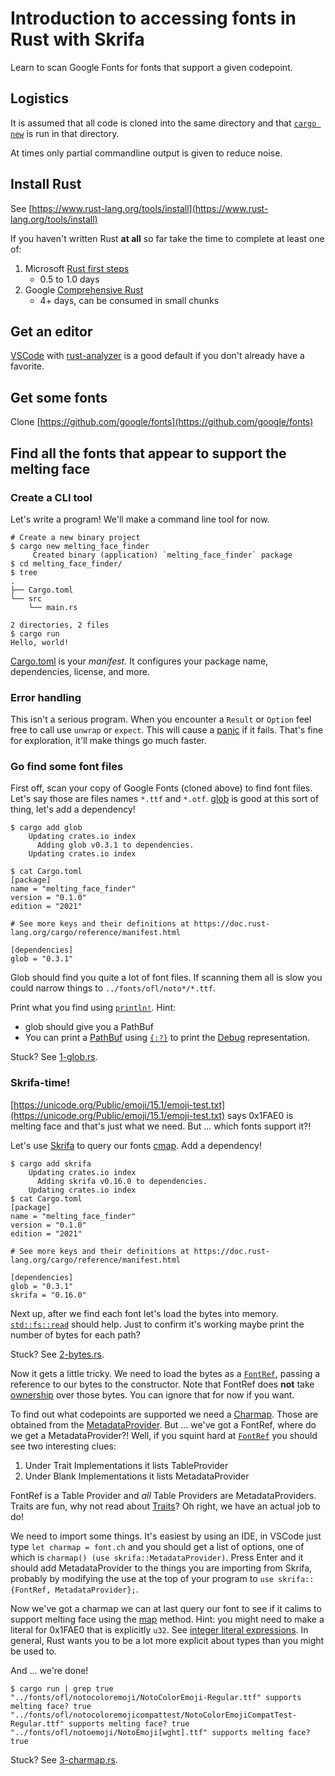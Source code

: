 # Introduction to accessing fonts in Rust with Skrifa

Learn to scan Google Fonts for fonts that support a given codepoint.

## Logistics

It is assumed that all code is cloned into the same directory and that [`cargo new`](https://doc.rust-lang.org/cargo/commands/cargo-new.html) is run in that directory.

At times only partial commandline output is given to reduce noise.

## Install Rust

See [https://www.rust-lang.org/tools/install](https://www.rust-lang.org/tools/install)

If you haven't written Rust **at all** so far take the time to complete at least one of:

1. Microsoft [Rust first steps](https://learn.microsoft.com/en-us/training/paths/rust-first-steps/)
   * 0.5 to 1.0 days
1. Google [Comprehensive Rust](https://google.github.io/comprehensive-rust/)
   * 4+ days, can be consumed in small chunks

## Get an editor

[VSCode](https://code.visualstudio.com/) with [rust-analyzer](https://code.visualstudio.com/docs/languages/rust)
is a good default if you don't already have a favorite.

## Get some fonts

Clone [https://github.com/google/fonts](https://github.com/google/fonts)

## Find all the fonts that appear to support the melting face

### Create a CLI tool

Let's write a program! We'll make a command line tool for now.

```shell
# Create a new binary project
$ cargo new melting_face_finder
     Created binary (application) `melting_face_finder` package
$ cd melting_face_finder/
$ tree
.
├── Cargo.toml
└── src
    └── main.rs

2 directories, 2 files
$ cargo run   
Hello, world!
```

[Cargo.toml](https://doc.rust-lang.org/cargo/reference/manifest.html) is your _manifest_. It configures your package name,
dependencies, license, and more.

### Error handling

This isn't a serious program. When you encounter a `Result` or `Option` feel free to call use `unwrap` or `expect`. This will cause a [panic](https://doc.rust-lang.org/book/ch09-03-to-panic-or-not-to-panic.html) if it fails. That's fine for exploration, it'll make things go much faster.

### Go find some font files

First off, scan your copy of Google Fonts (cloned above) to find font files. Let's say those are files names `*.ttf` and `*.otf`. [glob](https://crates.io/crates/glob) is good at this sort of thing, let's add a dependency! 


```shell
$ cargo add glob
    Updating crates.io index
      Adding glob v0.3.1 to dependencies.
    Updating crates.io index

$ cat Cargo.toml
[package]
name = "melting_face_finder"
version = "0.1.0"
edition = "2021"

# See more keys and their definitions at https://doc.rust-lang.org/cargo/reference/manifest.html

[dependencies]
glob = "0.3.1"
```

Glob should find you quite a lot of font files. If scanning them all is slow you could narrow things to `../fonts/ofl/noto*/*.ttf`.

Print what you find using [`println!`](https://doc.rust-lang.org/std/macro.println.html). Hint: 

* glob should give you a PathBuf
* You can print a [PathBuf](https://doc.rust-lang.org/std/path/struct.PathBuf.html) using [`{:?}`](https://doc.rust-lang.org/std/fmt/index.html#fmtdisplay-vs-fmtdebug) to print the [Debug](https://doc.rust-lang.org/std/fmt/trait.Debug.html) representation.

Stuck? See [1-glob.rs](./1-glob.rs).

### Skrifa-time!

[https://unicode.org/Public/emoji/15.1/emoji-test.txt](https://unicode.org/Public/emoji/15.1/emoji-test.txt) says 0x1FAE0 is melting face and that's just what we need. But ... which fonts
support it?!

Let's use [Skrifa](https://crates.io/crates/skrifa) to query our fonts [cmap](https://learn.microsoft.com/en-us/typography/opentype/spec/cmap). Add a dependency!

```shell
$ cargo add skrifa
    Updating crates.io index
      Adding skrifa v0.16.0 to dependencies.
    Updating crates.io index
$ cat Cargo.toml
[package]
name = "melting_face_finder"
version = "0.1.0"
edition = "2021"

# See more keys and their definitions at https://doc.rust-lang.org/cargo/reference/manifest.html

[dependencies]
glob = "0.3.1"
skrifa = "0.16.0"
```

Next up, after we find each font let's load the bytes into memory. [`std::fs::read`](https://doc.rust-lang.org/std/fs/fn.read.html)
should help. Just to confirm it's working maybe print the number of bytes for each path?

Stuck? See [2-bytes.rs](./2-bytes.rs).

Now it gets a little tricky. We need to load the bytes as a [`FontRef`](https://docs.rs/skrifa/latest/skrifa/struct.FontRef.html), passing a reference to our bytes to the constructor. Note that FontRef does **not** take [ownership](https://doc.rust-lang.org/book/ch04-00-understanding-ownership.html) over those bytes. You can ignore that for now if you want.

To find out what codepoints are supported we need a [Charmap](https://docs.rs/skrifa/latest/skrifa/charmap/struct.Charmap.html). Those are obtained from the [MetadataProvider](https://docs.rs/skrifa/latest/skrifa/trait.MetadataProvider.html). But ... we've got a FontRef, where do we get a MetadataProvider?! Well, if you squint hard at [`FontRef`](https://docs.rs/skrifa/latest/skrifa/struct.FontRef.html) you should see two interesting clues:

1. Under Trait Implementations it lists TableProvider
1. Under Blank Implementations it lists MetadataProvider

FontRef is a Table Provider and _all_ Table Providers are MetadataProviders. Traits are fun, why not read about [Traits](https://doc.rust-lang.org/book/ch10-02-traits.html)? Oh right, we have an actual job to do!

We need to import some things. It's easiest by using an IDE, in VSCode just type `let charmap = font.ch` and you should get a list of options, one of which is `charmap() (use skrifa::MetadataProvider)`. Press Enter and it should add MetadataProvider to the things you are importing from Skrifa, probably by modifying the use at the top of your program to `use skrifa::{FontRef, MetadataProvider};`.

Now we've got a charmap we can at last query our font to see if it calims to support melting face using the [map](https://docs.rs/skrifa/latest/skrifa/charmap/struct.Charmap.html#method.map) method. Hint: you might need to make a literal for 0x1FAE0 that is explicitly `u32`. See [integer literal expressions](https://doc.rust-lang.org/reference/expressions/literal-expr.html#integer-literal-expressions). In general, Rust wants you to be a lot more explicit about types than you might be used to.

And ... we're done!

```shell
$ cargo run | grep true
"../fonts/ofl/notocoloremoji/NotoColorEmoji-Regular.ttf" supports melting face? true
"../fonts/ofl/notocoloremojicompattest/NotoColorEmojiCompatTest-Regular.ttf" supports melting face? true
"../fonts/ofl/notoemoji/NotoEmoji[wght].ttf" supports melting face? true
```

Stuck? See [3-charmap.rs](./3-charmap.rs).